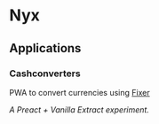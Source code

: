 # Nyx

## Applications

### Cashconverters

PWA to convert currencies using [Fixer](https://fixer.io/)

_A Preact + Vanilla Extract experiment._
